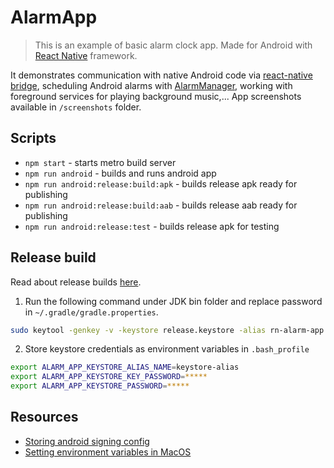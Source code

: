 # AlarmApp

> This is an example of basic alarm clock app.
Made for Android with [React Native](https://facebook.github.io/react-native/) framework. 

It demonstrates communication with native Android code via [react-native bridge](https://facebook.github.io/react-native/docs/native-modules-android), 
scheduling Android alarms with [AlarmManager](https://developer.android.com/reference/android/app/AlarmManager),
working with foreground services for playing background music,...
App screenshots available in `/screenshots` folder.

## Scripts
- `npm start` - starts metro build server
- `npm run android` - builds and runs android app
- `npm run android:release:build:apk` - builds release apk ready for publishing
- `npm run android:release:build:aab` - builds release aab ready for publishing
- `npm run android:release:test` - builds release apk for testing

## Release build

Read about release builds [here](https://facebook.github.io/react-native/docs/signed-apk-android).

1. Run the following command under JDK bin folder and replace password in `~/.gradle/gradle.properties`.
```bash
sudo keytool -genkey -v -keystore release.keystore -alias rn-alarm-app -keyalg RSA -keysize 2048 -validity 10000
```

2. Store keystore credentials as environment variables in `.bash_profile`

```bash
export ALARM_APP_KEYSTORE_ALIAS_NAME=keystore-alias
export ALARM_APP_KEYSTORE_KEY_PASSWORD=*****
export ALARM_APP_KEYSTORE_PASSWORD=*****
```

## Resources

- [Storing android signing config](https://medium.com/@umar.hussain/storing-android-signing-config-credentials-secure-and-platform-independent-c593464f927c)
- [Setting environment variables in MacOS](https://medium.com/@himanshuagarwal1395/setting-up-environment-variables-in-macos-sierra-f5978369b255)
